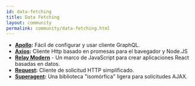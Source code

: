 ```yaml
---
id: data-fetching
title: Data Fetching
layout: community
permalink: community/data-fetching.html
---
```


* **[Apollo](https://www.apollographql.com/docs/react/):** Fácil de configurar y usar cliente GraphQL.
* **[Axios](https://github.com/mzabriskie/axios):** Cliente Http basado en promesas para el bavegador y Node.JS
* **[Relay Modern](https://facebook.github.io/relay/docs/en/new-in-relay-modern.html)** - Un marco de JavaScript para crear aplicaciones React basadas en datos.
* **[Request](https://github.com/request/request):** Cliente de solicitud HTTP simplificado.
* **[Superagent](https://visionmedia.github.io/superagent/):** Una biblioteca "isomórfica" ligera para solicitudes AJAX.
